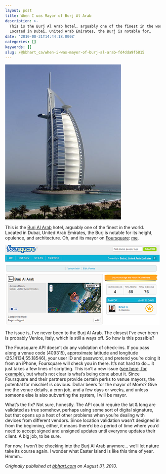 ```yaml
---
layout: post
title: When I was Mayor of Burj Al Arab
description: >-
  This is the Burj Al Arab hotel, arguably one of the finest in the world.
  Located in Dubai, United Arab Emirates, the Burj is notable for…
date: '2010-08-31T14:44:18.000Z'
categories: []
keywords: []
slug: /@bbhart_ca/when-i-was-mayor-of-burj-al-arab-fd4dda9f6815
---
```


![](/assets/0__VLImEXD0GFdypCbj.jpg)

This is the [Burj Al Arab](http://en.wikipedia.org/wiki/Burj_Al_Arab) hotel, arguably one of the finest in the world. Located in Dubai, United Arab Emirates, the Burj is notable for its height, opulence, and architecture. Oh, and its mayor on [Foursquare](http://www.foursquare.com/): [me](http://foursquare.com/venue/409315).

![](/assets/0__xaICOHR9trsZ5pHX.png)

The issue is, I’ve never been to the Burj Al Arab. The closest I’ve ever been is probably Venice, Italy, which is still a ways off. So how is this possible?

The Foursquare API doesn’t do any validation of check-ins. If you pass along a venue code (409315), approximate latitude and longitude (25.14134,55.18546), your user ID and password, and pretend you’re doing it from an iPhone, Foursquare will check you in there. It’s not hard to do… it just takes a few lines of scripting. This isn’t a new issue ([see here, for example](http://techcrunch.com/2010/02/16/foursquare-cheating/)), but what’s not clear is what’s being done about it. Since Foursquare and their partners provide certain perks to venue mayors, the potential for mischief is obvious. Dollar beers for the mayor of Moe’s? Give me the venue details, a cron job, and a few days or weeks, and unless someone else is also subverting the system, I will be mayor.

What’s the fix? Not sure, honestly. The API could require the lat & long are validated as true somehow, perhaps using some sort of digital signature, but that opens up a host of other problems when you’re dealing with devices from different vendors. Since location validation wasn’t designed in from the beginning, either, it means there’d be a period of time where you’d need to accept signed and unsigned updates until everyone updates their client. A big job, to be sure.

For now, I won’t be checking into the Burj Al Arab anymore… we’ll let nature take its course again. I wonder what Easter Island is like this time of year. Hmmm…

_Originally published at_ [_bbhart.com_](https://bbhart.com/burj-al-arab-f7cdbdb465be) _on August 31, 2010._
